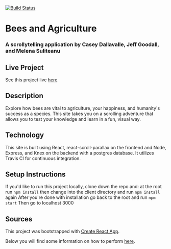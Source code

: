 [![Build Status](https://travis-ci.org/farmermel/bees-scrollytelling.svg?branch=master)](https://travis-ci.org/farmermel/bees-scrollytelling)

# Bees and Agriculture
### A scrollytelling application by Casey Dallavalle, Jeff Goodall, and Melena Suliteanu

## Live Project
See this project live [here](http://bees-and-agriculture.herokuapp.com/)

## Description
Explore how bees are vital to agriculture, your happiness, and humanity's success as a species. This site takes you on a scrolling adventure that allows you to test your knowledge and learn in a fun, visual way.

## Technology
This site is built using React, react-scroll-parallax on the frontend and Node, Express, and Knex on the backend with a postgres database. It utilizes Travis CI for continuous integration.

## Setup Instructions
If you'd like to run this project locally, clone down the repo and:
at the root run `npm install`
then change into the client directory and run `npm install` again
After you're done with installation go back to the root and run `npm start`
Then go to localhost 3000

## Sources


This project was bootstrapped with [Create React App](https://github.com/facebookincubator/create-react-app).

Below you will find some information on how to perform [here](https://github.com/facebookincubator/create-react-app/blob/master/packages/react-scripts/template/README.md).
